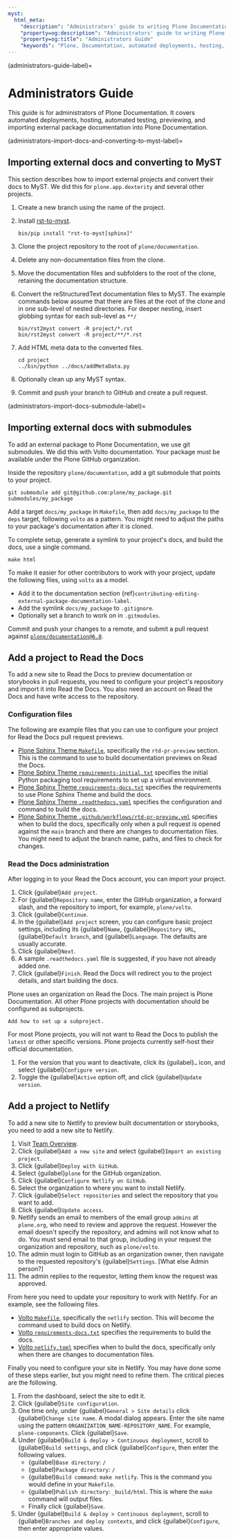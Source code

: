 ```yaml
---
myst:
  html_meta:
    "description": "Administrators' guide to writing Plone Documentation. It covers automated deployments, hosting, automated testing, previewing, and importing external package documentation into Plone Documentation."
    "property=og:description": "Administrators' guide to writing Plone Documentation. It covers automated deployments, hosting, automated testing, previewing, and importing external package documentation into Plone Documentation."
    "property=og:title": "Administrators Guide"
    "keywords": "Plone, Documentation, automated deployments, hosting, automated testing, importing external packages, preview, build, pull request"
---
```


(administrators-guide-label)=

# Administrators Guide

This guide is for administrators of Plone Documentation.
It covers automated deployments, hosting, automated testing, previewing, and importing external package documentation into Plone Documentation.


(administrators-import-docs-and-converting-to-myst-label)=

## Importing external docs and converting to MyST

This section describes how to import external projects and convert their docs to MyST.
We did this for `plone.app.dexterity` and several other projects.

1.  Create a new branch using the name of the project.
1.  Install [rst-to-myst](https://pypi.org/project/rst-to-myst/).

    ```shell
    bin/pip install "rst-to-myst[sphinx]"
    ```

1.  Clone the project repository to the root of `plone/documentation`.
1.  Delete any non-documentation files from the clone.
1.  Move the documentation files and subfolders to the root of the clone, retaining the documentation structure.
1.  Convert the reStructuredText documentation files to MyST.
    The example commands below assume that there are files at the root of the clone and in one sub-level of nested directories.
    For deeper nesting, insert globbing syntax for each sub-level as `**/`

    ```shell
    bin/rst2myst convert -R project/*.rst
    bin/rst2myst convert -R project/**/*.rst
    ```

1.  Add HTML meta data to the converted files.

    ```shell
    cd project
    ../bin/python ../docs/addMetaData.py
    ```

1.  Optionally clean up any MyST syntax.
1.  Commit and push your branch to GitHub and create a pull request.


(administrators-import-docs-submodule-label)=

## Importing external docs with submodules

To add an external package to Plone Documentation, we use git submodules.
We did this with Volto documentation.
Your package must be available under the Plone GitHub organization.

Inside the repository `plone/documentation`, add a git submodule that points to your project.

```shell
git submodule add git@github.com:plone/my_package.git submodules/my_package
```

Add a target `docs/my_package` in `Makefile`, then add `docs/my_package` to the `deps` target, following `volto` as a pattern.
You might need to adjust the paths to your package's documentation after it is cloned.

To complete setup, generate a symlink to your project's docs, and build the docs, use a single command.

```shell
make html
```

To make it easier for other contributors to work with your project, update the following files, using `volto` as a model.
 
-   Add it to the documentation section {ref}`contributing-editing-external-package-documentation-label`.
-   Add the symlink `docs/my_package` to `.gitignore`.
-   Optionally set a branch to work on in `.gitmodules`.

Commit and push your changes to a remote, and submit a pull request against [`plone/documentation@6.0`](https://github.com/plone/documentation/compare).


## Add a project to Read the Docs

To add a new site to Read the Docs to preview documentation or storybooks in pull requests, you need to configure your project's repository and import it into Read the Docs.
You also need an account on Read the Docs and have write access to the repository.


### Configuration files

The following are example files that you can use to configure your project for Read the Docs pull request previews.

-   [Plone Sphinx Theme `Makefile`](https://github.com/plone/plone-sphinx-theme/blob/main/Makefile), specifically the `rtd-pr-preview` section.
    This is the command to use to build documentation previews on Read the Docs.
-   [Plone Sphinx Theme `requirements-initial.txt`](https://github.com/plone/plone-sphinx-theme/blob/main/requirements-initial.txt) specifies the initial Python packaging tool requirements to set up a virtual environment.
-   [Plone Sphinx Theme `requirements-docs.txt`](https://github.com/plone/plone-sphinx-theme/blob/main/requirements-docs.txt) specifies the requirements to use Plone Sphinx Theme and build the docs.
-   [Plone Sphinx Theme `.readthedocs.yaml`](https://github.com/plone/plone-sphinx-theme/blob/main/readthedocs.yaml) specifies the configuration and command to build the docs.
-   [Plone Sphinx Theme `.github/workflows/rtd-pr-preview.yml`](https://github.com/plone/plone-sphinx-theme/blob/main/.github/workflows/rtd-pr-preview.yml) specifies when to build the docs, specifically only when a pull request is opened against the `main` branch and there are changes to documentation files.
    You might need to adjust the branch name, paths, and files to check for changes.


### Read the Docs administration

After logging in to your Read the Docs account, you can import your project.

1.  Click {guilabel}`Add project`.
1.  For {guilabel}`Repository name`, enter the GitHub organization, a forward slash, and the repository to import, for example, `plone/volto`.
1.  Click {guilabel}`Continue`.
1.  In the {guilabel}`Add project` screen, you can configure basic project settings, including its {guilabel}`Name`, {guilabel}`Repository URL`, {guilabel}`Default branch`, and {guilabel}`Language`.
    The defaults are usually accurate.
1.  Click {guilabel}`Next`.
1.  A sample `.readthedocs.yaml` file is suggested, if you have not already added one.
1.  Click {guilabel}`Finish`.
    Read the Docs will redirect you to the project details, and start building the docs.

Plone uses an organization on Read the Docs.
The main project is Plone Documentation.
All other Plone projects with documentation should be configured as subprojects.

```{todo}
Add how to set up a subproject.
```

For most Plone projects, you will not want to Read the Docs to publish the `latest` or other specific versions.
Plone projects currently self-host their official documentation.

1.  For the version that you want to deactivate, click its {guilabel}`…` icon, and select {guilabel}`Configure version`.
1.  Toggle the {guilabel}`Active` option off, and click {guilabel}`Update version`.


## Add a project to Netlify

To add a new site to Netlify to preview built documentation or storybooks, you need to add a new site to Netlify.

1.  Visit [Team Overview](https://app.netlify.com/teams/plone/overview).
1.  Click {guilabel}`Add a new site` and select {guilabel}`Import an existing project`.
1.  Click {guilabel}`Deploy with GitHub`.
1.  Select {guilabel}`plone` for the GitHub organization.
1.  Click {guilabel}`Configure Netlify on GitHub`.
1.  Select the organization to where you want to install Netlify.
1.  Click {guilabel}`Select repositories` and select the repository that you want to add.
1.  Click {guilabel}`Update access`.
1.  Netlify sends an email to members of the email group `admins` at `plone.org`, who need to review and approve the request.
    However the email doesn't specify the repository, and admins will not know what to do.
    You must send email to that group, including in your request the organization and repository, such as `plone/volto`.
1.  The admin must login to GitHub as an organization owner, then navigate to the requested repository's {guilabel}`Settings`. [What else Admin person?]
1.  The admin replies to the requestor, letting them know the request was approved.

From here you need to update your repository to work with Netlify.
For an example, see the following files.

-   [Volto `Makefile`](https://github.com/plone/volto/blob/main/Makefile), specifically the `netlify` section.
    This will become the command used to build docs on Netlify.
-   [Volto `requirements-docs.txt`](https://github.com/plone/volto/blob/main/requirements-docs.txt) specifies the requirements to build the docs.
-   [Volto `netlify.toml`](https://github.com/plone/volto/blob/main/netlify.toml) specifies when to build the docs, specifically only when there are changes to documentation files.

Finally you need to configure your site in Netlify.
You may have done some of these steps earlier, but you might need to refine them.
The critical pieces are the following.

1.  From the dashboard, select the site to edit it.
1.  Click {guilabel}`Site configuration`.
1.  One time only, under {guilabel}`General > Site details` click {guilabel}`Change site name`.
    A modal dialog appears.
    Enter the site name using the pattern `ORGANIZATION_NAME-REPOSITORY_NAME`.
    For example, `plone-components`.
    Click {guilabel}`Save`.
1.  Under {guilabel}`Build & deploy > Continuous deployment`, scroll to {guilabel}`Build settings`, and click {guilabel}`Configure`, then enter the following values.
    -   {guilabel}`Base directory`: `/`
    -   {guilabel}`Package directory`: `/`
    -   {guilabel}`Build command`: `make netlify`.
        This is the command you would define in your `Makefile`.
    -   {guilabel}`Publish directory`: `_build/html`.
        This is where the `make` command will output files.
    -   Finally click {guilabel}`Save`.
1.  Under {guilabel}`Build & deploy > Continuous deployment`, scroll to {guilabel}`Branches and deploy contexts`, and click {guilabel}`Configure`, then enter appropriate values.
